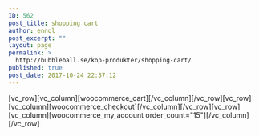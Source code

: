 ```yaml
---
ID: 562
post_title: shopping cart
author: ennol
post_excerpt: ""
layout: page
permalink: >
  http://bubbleball.se/kop-produkter/shopping-cart/
published: true
post_date: 2017-10-24 22:57:12
---
```

[vc_row][vc_column][woocommerce_cart][/vc_column][/vc_row][vc_row][vc_column][woocommerce_checkout][/vc_column][/vc_row][vc_row][vc_column][woocommerce_my_account order_count="15"][/vc_column][/vc_row]